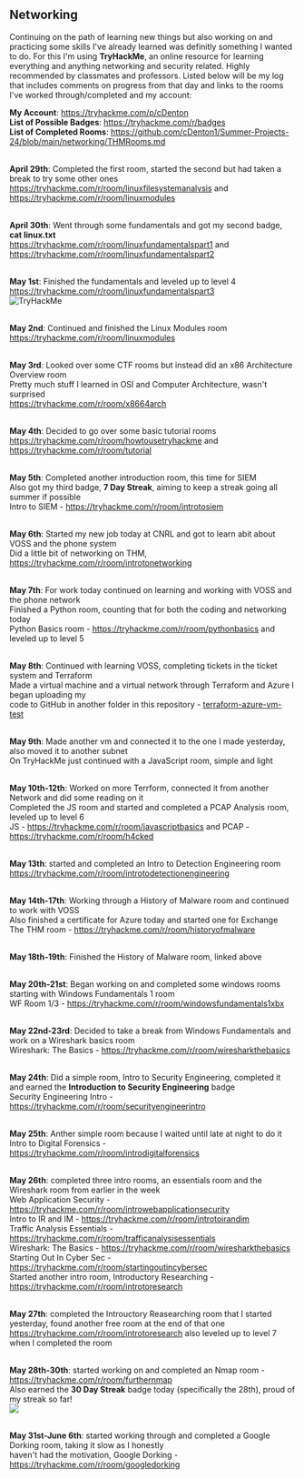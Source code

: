 ## Networking
Continuing on the path of learning new things but also working on and practicing some skills I've already learned was definitly something I wanted to do. For this I'm using **TryHackMe**, an online resource for learning everything and anything networking and security related. Highly recommended by classmates and professors. Listed below will be my log that includes comments on progress from that day and links to the rooms I've worked through/completed and my account: <br />

**My Account**: https://tryhackme.com/p/cDenton <br /> 
**List of Possible Badges**: https://tryhackme.com/r/badges <br />
**List of Completed Rooms**: https://github.com/cDenton1/Summer-Projects-24/blob/main/networking/THMRooms.md <br/> <br />

**April 29th**: Completed the first room, started the second but had taken a break to try some other ones <br />
https://tryhackme.com/r/room/linuxfilesystemanalysis and https://tryhackme.com/r/room/linuxmodules <br /> <br />

**April 30th**: Went through some fundamentals and got my second badge, **cat linux.txt** <br /> 
https://tryhackme.com/r/room/linuxfundamentalspart1 and https://tryhackme.com/r/room/linuxfundamentalspart2 <br /> <br />

**May 1st**: Finished the fundamentals and leveled up to level 4 <br />
https://tryhackme.com/r/room/linuxfundamentalspart3 <br />
<img src="https://tryhackme-badges.s3.amazonaws.com/cDenton.png" alt="TryHackMe"> <br /> <br />

**May 2nd**: Continued and finished the Linux Modules room <br />
https://tryhackme.com/r/room/linuxmodules <br /> <br />

**May 3rd**: Looked over some CTF rooms but instead did an x86 Architecture Overview room <br />
Pretty much stuff I learned in OSI and Computer Architecture, wasn't surprised <br />
https://tryhackme.com/r/room/x8664arch <br /> <br />

**May 4th**: Decided to go over some basic tutorial rooms <br />
https://tryhackme.com/r/room/howtousetryhackme and https://tryhackme.com/r/room/tutorial <br /> <br />

**May 5th**: Completed another introduction room, this time for SIEM <br />
Also got my third badge, **7 Day Streak**, aiming to keep a streak going all summer if possible <br />
Intro to SIEM - https://tryhackme.com/r/room/introtosiem <br /> <br />

**May 6th**: Started my new job today at CNRL and got to learn abit about VOSS and the phone system <br />
Did a little bit of networking on THM, https://tryhackme.com/r/room/introtonetworking <br /> <br />

**May 7th**: For work today continued on learning and working with VOSS and the phone network <br />
Finished a Python room, counting that for both the coding and networking today <br />
Python Basics room - https://tryhackme.com/r/room/pythonbasics and leveled up to level 5 <br /> <br />

**May 8th**: Continued with learning VOSS, completing tickets in the ticket system and Terraform <br />
Made a virtual machine and a virtual network through Terraform and Azure I began uploading my <br />
code to GitHub in another folder in this repository - 
[terraform-azure-vm-test](https://github.com/cDenton1/Summer-Projects-24/tree/main/terraform-azure-vm-test) <br /> <br />

**May 9th**: Made another vm and connected it to the one I made yesterday, also moved it to another subnet <br />
On TryHackMe just continued with a JavaScript room, simple and light <br /> <br />

**May 10th-12th**: Worked on more Terrform, connected it from another Network and did some reading on it <br />
Completed the JS room and started and completed a PCAP Analysis room, leveled up to level 6 <br />
JS - https://tryhackme.com/r/room/javascriptbasics and PCAP - https://tryhackme.com/r/room/h4cked <br /> <br />

**May 13th**: started and completed an Intro to Detection Engineering room <br />
https://tryhackme.com/r/room/introtodetectionengineering <br /> <br />

**May 14th-17th**: Working through a History of Malware room and continued to work with VOSS <br />
Also finished a certificate for Azure today and started one for Exchange <br />
The THM room - https://tryhackme.com/r/room/historyofmalware <br /> <br />

**May 18th-19th**: Finished the History of Malware room, linked above <br /> <br />

**May 20th-21st**: Began working on and completed some windows rooms starting with Windows Fundamentals 1 room <br />
WF Room 1/3 - https://tryhackme.com/r/room/windowsfundamentals1xbx <br /> <br />

**May 22nd-23rd**: Decided to take a break from Windows Fundamentals and work on a Wireshark basics room <br />
Wireshark: The Basics - https://tryhackme.com/r/room/wiresharkthebasics <br /> <br />

**May 24th**: Did a simple room, Intro to Security Engineering, completed it and earned the **Introduction to Security Engineering** badge <br />
Security Engineering Intro - https://tryhackme.com/r/room/securityengineerintro <br /> <br />

**May 25th**: Anther simple room because I waited until late at night to do it <br />
Intro to Digital Forensics - https://tryhackme.com/r/room/introdigitalforensics <br /> <br />

**May 26th**: completed three intro rooms, an essentials room and the Wireshark room from earlier in the week <br />
Web Application Security - https://tryhackme.com/r/room/introwebapplicationsecurity <br /> 
Intro to IR and IM - https://tryhackme.com/r/room/introtoirandim <br />
Traffic Analysis Essentials - https://tryhackme.com/r/room/trafficanalysisessentials <br /> 
Wireshark: The Basics - https://tryhackme.com/r/room/wiresharkthebasics <br /> 
Starting Out In Cyber Sec - https://tryhackme.com/r/room/startingoutincybersec <br />
Started another intro room, Introductory Researching - https://tryhackme.com/r/room/introtoresearch <br /> <br />

**May 27th**: completed the Introuctory Reasearching room that I started yesterday, found another free room at the end of that one <br />
https://tryhackme.com/r/room/introtoresearch also leveled up to level 7 when I completed the room <br /> <br />

**May 28th-30th**: started working on and completed an Nmap room - https://tryhackme.com/r/room/furthernmap <br />
Also earned the **30 Day Streak** badge today (specifically the 28th), proud of my streak so far! <br /> 
<img src="https://assets.tryhackme.com/room-badges/3436cc4ca1458551223edd2c4c7ca099.png"> <br /> <br />

**May 31st-June 6th**: started working through and completed a Google Dorking room, taking it slow as I honestly <br />
haven't had the motivation, Google Dorking - https://tryhackme.com/r/room/googledorking <br /> <br />
